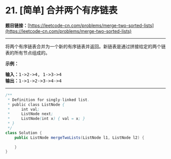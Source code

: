 # 21. [简单] 合并两个有序链表

**题目链接：**[https://leetcode-cn.com/problems/merge-two-sorted-lists](https://leetcode-cn.com/problems/merge-two-sorted-lists)

---

<div class="content__1Y2H">
 <div class="notranslate">
  <p>将两个有序链表合并为一个新的有序链表并返回。新链表是通过拼接给定的两个链表的所有节点组成的。&nbsp;</p> 
  <p><strong>示例：</strong></p> 
  <pre class="language-text"><strong>输入：</strong>1-&gt;2-&gt;4, 1-&gt;3-&gt;4
<strong>输出：</strong>1-&gt;1-&gt;2-&gt;3-&gt;4-&gt;4
</pre> 
 </div>
</div>

---

```java
/**
 * Definition for singly-linked list.
 * public class ListNode {
 *     int val;
 *     ListNode next;
 *     ListNode(int x) { val = x; }
 * }
 */
class Solution {
    public ListNode mergeTwoLists(ListNode l1, ListNode l2) {
        
    }
}
```